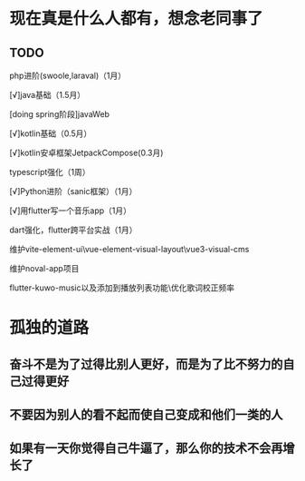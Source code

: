 <h1>现在真是什么人都有，想念老同事了</h1>

<h2>TODO</h2>  
<p>php进阶(swoole,laraval)（1月）</p>
<p>[√]java基础（1.5月）</p>
<p>[doing spring阶段]javaWeb</p>
<p>[√]kotlin基础（0.5月）</p>
<p>[√]kotlin安卓框架JetpackCompose(0.3月)</p>
<p>typescript强化（1周）</p>
<p>[√]Python进阶（sanic框架）（1月）</p>
<p>[√]用flutter写一个音乐app（1月）</p>
<p>dart强化，flutter跨平台实战（1月）</p>
<p>维护vite-element-ui\vue-element-visual-layout\vue3-visual-cms</p>
<p>维护noval-app项目</p>
<p>flutter-kuwo-music以及添加到播放列表功能\优化歌词校正频率</p>

# 孤独的道路

## 奋斗不是为了过得比别人更好，而是为了比不努力的自己过得更好

## 不要因为别人的看不起而使自己变成和他们一类的人

## 如果有一天你觉得自己牛逼了，那么你的技术不会再增长了